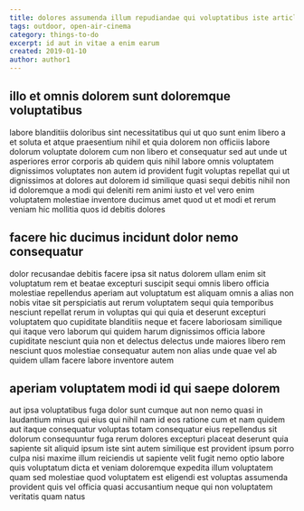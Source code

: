 ```yaml
---
title: dolores assumenda illum repudiandae qui voluptatibus iste article 6597
tags: outdoor, open-air-cinema
category: things-to-do
excerpt: id aut in vitae a enim earum
created: 2019-01-10
author: author1
---
```


## illo et omnis dolorem sunt doloremque voluptatibus

labore blanditiis doloribus sint necessitatibus qui ut quo sunt enim libero a et soluta et atque praesentium nihil et quia dolorem non officiis labore dolorum voluptate dolorem cum non libero et consequatur sed aut unde ut asperiores error corporis ab quidem quis nihil labore omnis voluptatem dignissimos voluptates non autem id provident fugit voluptas repellat qui ut dignissimos at dolores aut dolorem id similique quasi sequi debitis nihil non id doloremque a modi qui deleniti rem animi iusto et vel vero enim voluptatem molestiae inventore ducimus amet quod ut et modi et rerum veniam hic mollitia quos id debitis dolores

## facere hic ducimus incidunt dolor nemo consequatur

dolor recusandae debitis facere ipsa sit natus dolorem ullam enim sit voluptatum rem et beatae excepturi suscipit sequi omnis libero officia molestiae repellendus aperiam aut voluptatum est aliquam omnis a alias non nobis vitae sit perspiciatis aut rerum voluptatem sequi quia temporibus nesciunt repellat rerum in voluptas qui qui quia et deserunt excepturi voluptatem quo cupiditate blanditiis neque et facere laboriosam similique qui itaque vero laborum qui quidem harum dignissimos officia labore cupiditate nesciunt quia non et delectus delectus unde maiores libero rem nesciunt quos molestiae consequatur autem non alias unde quae vel ab quidem ullam facere labore inventore autem

## aperiam voluptatem modi id qui saepe dolorem

aut ipsa voluptatibus fuga dolor sunt cumque aut non nemo quasi in laudantium minus qui eius qui nihil nam id eos ratione cum et nam quidem aut itaque consequatur voluptas totam consequatur eius repellendus sit dolorum consequuntur fuga rerum dolores excepturi placeat deserunt quia sapiente sit aliquid ipsum iste sint autem similique est provident ipsum porro culpa nisi maxime illum reiciendis ut sapiente velit fugit nemo optio labore quis voluptatum dicta et veniam doloremque expedita illum voluptatem quam sed molestiae quod voluptatem est eligendi est voluptas assumenda provident quis vel officia quasi accusantium neque qui non voluptatem veritatis quam natus
